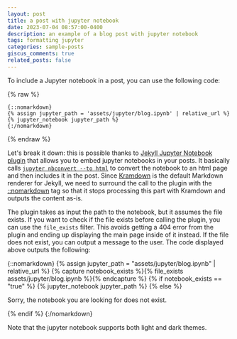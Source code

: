 ```yaml
---
layout: post
title: a post with jupyter notebook
date: 2023-07-04 08:57:00-0400
description: an example of a blog post with jupyter notebook
tags: formatting jupyter
categories: sample-posts
giscus_comments: true
related_posts: false
---
```


To include a Jupyter notebook in a post, you can use the following code:

{% raw %}
```liquid
{::nomarkdown}
{% assign jupyter_path = 'assets/jupyter/blog.ipynb' | relative_url %}
{% jupyter_notebook jupyter_path %}
{:/nomarkdown}

```

{% endraw %}

Let's break it down: this is possible thanks to [Jekyll Jupyter Notebook plugin](https://github.com/red-data-tools/jekyll-jupyter-notebook) that allows you to embed jupyter notebooks in your posts. It basically calls [`jupyter nbconvert --to html`](https://nbconvert.readthedocs.io/en/latest/usage.html#convert-html) to convert the notebook to an html page and then includes it in the post. Since [Kramdown](https://jekyllrb.com/docs/configuration/markdown/) is the default Markdown renderer for Jekyll, we need to surround the call to the plugin with the [::nomarkdown](https://kramdown.gettalong.org/syntax.html#extensions) tag so that it stops processing this part with Kramdown and outputs the content as-is.

The plugin takes as input the path to the notebook, but it assumes the file exists. If you want to check if the file exists before calling the plugin, you can use the `file_exists` filter. This avoids getting a 404 error from the plugin and ending up displaying the main page inside of it instead. If the file does not exist, you can output a message to the user. The code displayed above outputs the following:

{::nomarkdown}
{% assign jupyter_path = "assets/jupyter/blog.ipynb" | relative_url %}
{% capture notebook_exists %}{% file_exists assets/jupyter/blog.ipynb %}{% endcapture %}
{% if notebook_exists == "true" %}
{% jupyter_notebook jupyter_path %}
{% else %}

<p>Sorry, the notebook you are looking for does not exist.</p>
{% endif %}
{:/nomarkdown}

Note that the jupyter notebook supports both light and dark themes.
